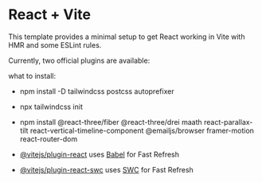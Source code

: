 # React + Vite

This template provides a minimal setup to get React working in Vite with HMR and some ESLint rules.

Currently, two official plugins are available:

what to install:

- npm install -D tailwindcss postcss autoprefixer
- npx tailwindcss init
- npm install @react-three/fiber @react-three/drei maath react-parallax-tilt react-vertical-timeline-component @emailjs/browser framer-motion react-router-dom

- [@vitejs/plugin-react](https://github.com/vitejs/vite-plugin-react/blob/main/packages/plugin-react/README.md) uses [Babel](https://babeljs.io/) for Fast Refresh
- [@vitejs/plugin-react-swc](https://github.com/vitejs/vite-plugin-react-swc) uses [SWC](https://swc.rs/) for Fast Refresh
